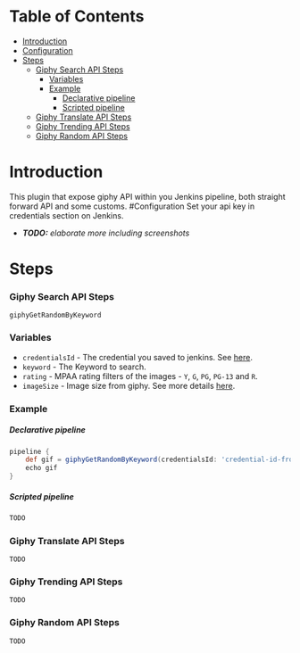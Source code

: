# Table of Contents
- [Introduction](#introduction)
- [Configuration](#Configuration)
- [Steps](#Steps)
  - [Giphy Search API Steps](#Giphy-Search-API-Steps)
    - [Variables](#Variables)
    - [Example](#Example)
      - [Declarative pipeline](#Declarative-pipeline)
      - [Scripted pipeline](#Scripted-pipeline)
  - [Giphy Translate API Steps](#Giphy-Translate-API-Steps)
  - [Giphy Trending API Steps](#Giphy-Trending-API-Steps)
  - [Giphy Random API Steps](#Giphy-Random-API-Steps)
# Introduction
This plugin that expose giphy API within you Jenkins pipeline, both straight forward API and some customs.
#Configuration
Set your api key in credentials section on Jenkins.  
- ***TODO:*** *elaborate more including screenshots*
# Steps  
### Giphy Search API Steps
```
giphyGetRandomByKeyword
```
### Variables
- `credentialsId` - The credential you saved to jenkins. See [here](#Configuration).
- `keyword` - The Keyword to search.
- `rating` - MPAA rating filters of the images -  `Y`, `G`, `PG`, `PG-13` and `R`.
- `imageSize` - Image size from giphy. See more details [here](https://developers.giphy.com/docs/#rendition-guide).
### Example
##### Declarative pipeline
```groovy
pipeline {
    def gif = giphyGetRandomByKeyword(credentialsId: 'credential-id-from-jenkins', keyword: "keyword", rating: 'g', imageSize: 'downsized_medium')
    echo gif
}
```
##### Scripted pipeline
```groovy
TODO
```
### Giphy Translate API Steps
```
TODO
```
### Giphy Trending API Steps
```
TODO
```
### Giphy Random API Steps
```
TODO
```
